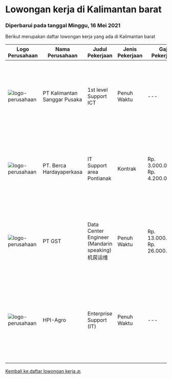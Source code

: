 
  # Lowongan kerja di Kalimantan barat

  ### Diperbarui pada tanggal Minggu, 16 Mei 2021

  Berikut merupakan daftar lowongan kerja yang ada di Kalimantan barat

  |Logo Perusahaan | Nama Perusahaan | Judul Pekerjaan | Jenis Pekerjaan | Gaji Pekerjaan | Lokasi | Deskripsi | Tanggal diunggah | Pranala |
  | -------------- | --------------- | --------------- | --------- | --------- | -------------- | ------- | ----------- | ----------- |
  |![logo-perusahaan](https://image-service-cdn.seek.com.au/32c5b4c0c4c7ed5e3a74ae382a52d96a5d3b89d3/ee4dce1061f3f616224767ad58cb2fc751b8d2dc)|PT Kalimantan Sanggar Pusaka|1st level Support ICT|Penuh Waktu|---|Melawi|Job Desc: Melakukan proses maintenance jaringan internet &amp; internet untuk area kebun dan Pabrik Melakukan maintenance hardware dan software untuk...|Rabu, 12 Mei 2021|https://www.jobstreet.co.id/id/job/1st-level-support-ict-3529520?token=0~c0de242f-52ab-45de-ac19-25f39ba8c4e4&sectionRank=1&jobId=jobstreet-id-job-3529520|
|![logo-perusahaan](https://image-service-cdn.seek.com.au/0c900ac2b5b1a2cf9bee651ce5d069e68ff14c92/ee4dce1061f3f616224767ad58cb2fc751b8d2dc)|PT. Berca Hardayaperkasa|IT Support area Pontianak|Kontrak|Rp. 3.000.000-Rp. 4.200.000|Pontianak|Responsibilities :  Notebook hardware troubleshoot, such as RAM, Hardisk, VGA  Manage server : windows, linux , mail server  Technical documentations...|Senin, 10 Mei 2021|https://www.jobstreet.co.id/id/job/it-support-area-pontianak-3528043?token=0~c0de242f-52ab-45de-ac19-25f39ba8c4e4&sectionRank=2&jobId=jobstreet-id-job-3528043|
|![logo-perusahaan](https://us.123rf.com/450wm/pavelstasevich/pavelstasevich1811/pavelstasevich181101027/112815900-stock-vector-no-image-available-icon-flat-vector.jpg?ver=6)|PT GST|Data Center Engineer (Mandarin speaking) 机房运维|Penuh Waktu|Rp. 13.000.000-Rp. 26.000.000|Kalimantan Barat|In charge of DC day-to-day Operations Installation/ Configuration/ Troubleshoot Fiber Optic, Routers, Switches and other devices Familiar with...|Minggu, 09 Mei 2021|https://www.jobstreet.co.id/id/job/data-center-engineer-mandarin-speaking-机房运维-3527529?token=0~c0de242f-52ab-45de-ac19-25f39ba8c4e4&sectionRank=3&jobId=jobstreet-id-job-3527529|
|![logo-perusahaan](https://image-service-cdn.seek.com.au/0d457d2cf249547b3fdda192fb13dbee8e63de25/ee4dce1061f3f616224767ad58cb2fc751b8d2dc)|HPI-Agro|Enterprise Support (IT)|Penuh Waktu|---|Kubu Raya|Berpengalaman sebagai IT Support / IT Helpdesk min 3 thn Menguasai dan mampu merakit dan instalasi hardware komputer (Diutamakan) Mampu melakukan...|Senin, 26 April 2021|https://www.jobstreet.co.id/id/job/enterprise-support-it-3517239?token=0~c0de242f-52ab-45de-ac19-25f39ba8c4e4&sectionRank=4&jobId=jobstreet-id-job-3517239|


  [Kembali ke daftar lowongan kerja 🔙](../README.md#daftar-lowongan-kerja)
  